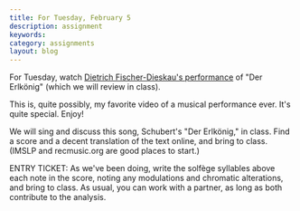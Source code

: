 ```yaml
---
title: For Tuesday, February 5
description: assignment
keywords: 
category: assignments
layout: blog
---
```



For Tuesday, watch [Dietrich Fischer-Dieskau's performance][vid] of "Der Erlkönig" (which we will review in class).

This is, quite possibly, my favorite video of a musical performance ever. It's quite special. Enjoy!

We will sing and discuss this song, Schubert's "Der Erlkönig," in class. Find a score and a decent translation of the text online, and bring to class. (IMSLP and recmusic.org are good places to start.)

ENTRY TICKET: As we've been doing, write the solfège syllables above each note in the score, noting any modulations and chromatic alterations, and bring to class. As usual, you can work with a partner, as long as both contribute to the analysis.

[vid]: http://youtu.be/i9t5VCPD8UQ